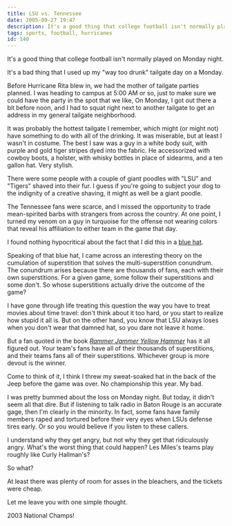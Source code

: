 ```yaml
---
title: LSU vs. Tennessee
date: 2005-09-27 19:47
description: It's a good thing that college football isn't normally played on Monday night.  It's a bad thing that I used up my "way too drunk" tailgate day on a Monday.
tags: sports, football, hurricanes
id: 140
---
```

It's a good thing that college football isn't normally played on Monday night.  

It's a bad thing that I used up my "way too drunk" tailgate day on a Monday.

Before Hurricane Rita blew in, we had the mother of tailgate parties planned.  I was heading to campus at 5:00 AM or so, just to make sure we could have the party in the spot that we like,  On Monday, I got out there a bit before noon, and I had to squat right next to another tailgate to get an address in my general tailgate neighborhood.

It was probably the hottest tailgate I remember, which might (or might not) have something to do with all of the drinking.  It was miserable, but at least I wasn't in costume.  The best I saw was a guy in a white body suit, with purple and gold tiger stripes dyed into the fabric.  He accessorized with cowboy boots, a holster, with whisky bottles in place of sidearms, and a ten gallon hat.  Very stylish.

There were some people with a couple of giant poodles with "LSU" and "Tigers" shaved into their fur.  I guess if you're going to subject your dog to the indignity of a creative shaving, it might as well be a giant poodle.

The Tennessee fans were scarce, and I missed the opportunity to trade mean-spirited barbs with strangers from across the country.  At one point, I turned my venom on a guy in turquoise for the offense not wearing colors that reveal his affiliation to either team in the game that day.

I found nothing hypocritical about the fact that I did this in a <a href="http://www.theskinnyonbenny.com/blog2/archives/65">blue hat</a>.

Speaking of that blue hat, I came across an interesting theory on the cumulation of superstition that solves the multi-superstition conundrum.  The conundrum arises because there are thousands of fans, each with their own superstitions.  For a given game, some follow their superstitions and some don't.  So whose superstitions actually drive the outcome of the game?

I have gone through life treating this question the way you have to treat movies about time travel:  don't think about it too hard, or you start to realize how stupid it all is.  But on the other hand, you know that LSU always loses when you don't wear that damned hat, so you dare not leave it home.

But a fan quoted in the book *<a href="http://www.amazon.com/exec/obidos/tg/detail/-/0609807137/qid=1127874792/sr=8-1/ref=pd_bbs_1/103-8847902-5949450?v=glance&s=books&n=507846" target="_blank">Rammer Jammer Yellow Hammer</a>* has it all figured out.  Your team's fans have all of their thousands of superstitions, and their teams fans all of their superstitions.  Whichever group is more devout is the winner.

Come to think of it, I think I threw my sweat-soaked hat in the back of the Jeep before the game was over.  No championship this year.  My bad.

I was pretty bummed about the loss on Monday night.  But today, it didn't seem all that dire.  But if listening to talk radio in Baton Rouge is an accurate gage, then I'm clearly in the minority.  In fact, some fans have family members raped and tortured before their very eyes when LSUs defense tires early.  Or so you would believe if you listen to these callers.

I understand why they get angry, but not why they get that ridiculously angry.  What's the worst thing that could happen?  Les Miles's teams play roughly like Curly Hallman's?

So what?

At least there was plenty of room for asses in the bleachers, and the tickets were cheap.

Let me leave you with one simple thought.

2003 National Champs!
